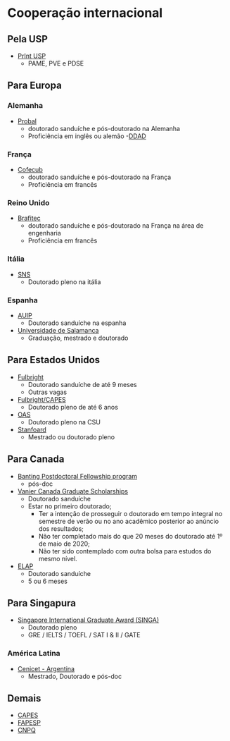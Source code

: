 # Cooperação internacional

## Pela USP
 - [PrInt USP](http://www.prpg.usp.br/index.php/pt-br/apoio-administrativo/editais)
 	- PAME, PVE e PDSE


## Para Europa

### Alemanha
 - [Probal](http://www.capes.gov.br/pt/cooperacao-internacional/alemanha/probral)
	 - doutorado sanduíche e pós-doutorado na Alemanha
	 - Proficiência em inglês ou alemão
-[DDAD](https://www.daad.de/deutschland/stipendium/datenbank/en/21148-scholarship-database/)
	 
### França
 - [Cofecub](http://www.capes.gov.br/pt/cooperacao-internacional/franca/cofecub)
	 - doutorado sanduíche e pós-doutorado na França
	 - Proficiência em francês
### Reino Unido
 - [Brafitec](https://www.capes.gov.br/pt/cooperacao-internacional/franca/brafitec)
	 - doutorado sanduíche e pós-doutorado na França na área de engenharia
	 - Proficiência em francês
### Itália
 - [SNS](https://www.sns.it/en/admissions/phd/scholarships-with-specific-research-topic-and-site)
 	- Doutorado pleno na itália

### Espanha
 - [AUIP](http://auip.org/es/becas-auip/1780)
 	- Doutorado sanduíche na espanha
 - [Universidade de Salamanca](http://rel-int.usal.es/en/)
 	- Graduação, mestrado e doutorado
	 
## Para Estados Unidos
- [Fulbright](https://fulbright.org.br/edital/doutorado-nos-eua/)
	- Doutorado sanduíche de até 9 meses
	- Outras vagas
- [Fulbright/CAPES](https://www.capes.gov.br/pt/cooperacao-internacional/estados-unidos/programa-capes-fulbright-de-doutorado-pleno-nos-eua)
	- Doutorado pleno de até 6 anos
- [OAS](http://www.oas.org/en/scholarships/)
	- Doutorado pleno na CSU
- [Stanfoard](https://knight-hennessy.stanford.edu/admission/eligibility)
	- Mestrado ou doutorado pleno


## Para Canada
- [Banting Postdoctoral Fellowship program](https://gradstudies.uoit.ca/post-doctoral/funding-opportunities.php)
	- pós-doc
- [Vanier Canada
Graduate Scholarships](http://vanier.gc.ca/en/home-accueil.html)
	- Doutorado sanduíche
	- Estar no primeiro doutorado;
        - Ter a intenção de prosseguir o doutorado em tempo integral no semestre de verão ou no ano acadêmico posterior ao anúncio dos resultados;
        - Não ter completado mais do que 20 meses do doutorado até 1º de maio de 2020;
        - Não ter sido contemplado com outra bolsa para estudos do mesmo nível.
- [ELAP](https://www.educanada.ca/scholarships-bourses/can/institutions/elap-pfla.aspx?lang=eng)
	- Doutorado sanduíche
	- 5 ou 6 meses
	
	
	
## Para Singapura
- [Singapore International Graduate Award (SINGA)](https://www.a-star.edu.sg/Scholarships/For-Graduate-Studies/Singapore-International-Graduate-Award-SINGA)
	- Doutorado pleno
	- GRE / IELTS / TOEFL / SAT I & II / GATE

### América Latina

- [Cenicet - Argentina](https://convocatorias.conicet.gov.ar/internas/)
	- Mestrado, Doutorado e pós-doc


	

	 
## Demais
- [CAPES](http://www.capes.gov.br/pt/cooperacao-internacional/)
- [FAPESP](http://www.fapesp.br/6557)
- [CNPQ](http://cnpq.br/bolsas-no-exterior1)
